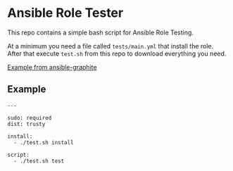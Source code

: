 # Ansible Role Tester

This repo contains a simple bash script for Ansible Role Testing.

At a minimum you need a file called `tests/main.yml` that install the role.
After that execute `test.sh` from this repo to download everything you need.

[Example from ansible-graphite](https://github.com/nsg/ansible-graphite/blob/master/.travis.yml)

## Example

    ---

    sudo: required
    dist: trusty

    install:
      - ./test.sh install

    script:
      - ./test.sh test
